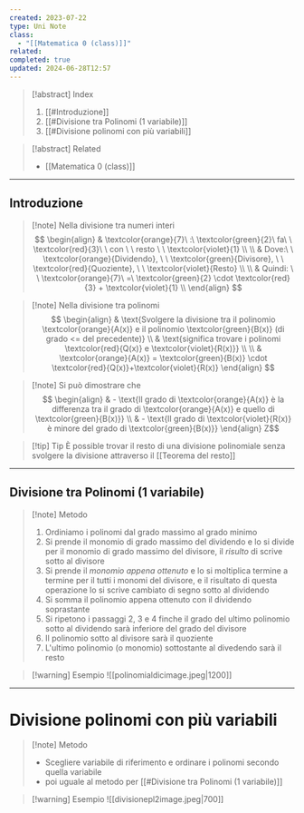 ```yaml
---
created: 2023-07-22
type: Uni Note
class:
  - "[[Matematica 0 (class)]]"
related: 
completed: true
updated: 2024-06-28T12:57
---
```


>[!abstract] Index
>1. [[#Introduzione]]
>2. [[#Divisione tra Polinomi (1 variabile)]]
>3. [[#Divisione polinomi con più variabili]]

>[!abstract] Related
>- [[Matematica 0 (class)]]

---
## Introduzione

>[!note] Nella divisione tra numeri interi
>$$
>\begin{align}
>& \textcolor{orange}{7}\ :\ \textcolor{green}{2}\ fa\ \ \textcolor{red}{3}\ \ con \ \ resto \ \ \textcolor{violet}{1} \\ \\ 
>& Dove:\ \  \textcolor{orange}{Dividendo}, \ \ \textcolor{green}{Divisore}, \ \ \textcolor{red}{Quoziente}, \ \ \textcolor{violet}{Resto}  \\ \\
>& Quindi: \ \  \textcolor{orange}{7}\ =\ \textcolor{green}{2} \cdot \textcolor{red}{3} + \textcolor{violet}{1} \\
>\end{align}
>$$

>[!note] Nella divisione tra polinomi
>$$
>\begin{align}
>& \text{Svolgere la divisione tra il polinomio \textcolor{orange}{A(x)} e il polinomio \textcolor{green}{B(x)} (di grado <= del precedente)} \\ 
>& \text{significa trovare i polinomi \textcolor{red}{Q(x)} e \textcolor{violet}{R(x)}}  \\ \\
>& \textcolor{orange}{A(x)} = \textcolor{green}{B(x)} \cdot \textcolor{red}{Q(x)}+\textcolor{violet}{R(x)}
>\end{align}
>$$

>[!note] Si può dimostrare che
>$$
>\begin{align}
>& - \text{Il grado di \textcolor{orange}{A(x)} è la differenza tra il grado di \textcolor{orange}{A(x)} e quello di \textcolor{green}{B(x)}}  \\
>& -  \text{Il grado di \textcolor{violet}{R(x)} è minore del grado di \textcolor{green}{B(x)}}
>\end{align}
Z$$

>[!tip] Tip
>È possible trovar il resto di una divisione polinomiale senza svolgere la divisione attraverso il [[Teorema del resto]]

---
## Divisione tra Polinomi  (1 variabile)

>[!note] Metodo
>1. Ordiniamo i polinomi dal grado massimo al grado minimo
>2. Si prende il monomio di grado massimo del dividendo e lo si divide per il monomio di grado massimo del divisore, il *risulto* di scrive sotto al divisore
>3. Si prende il *monomio appena ottenuto* e lo si moltiplica termine a termine per il tutti i monomi del divisore, e il risultato di questa operazione lo si scrive cambiato di segno sotto al dividendo
>4. Si somma il polinomio appena ottenuto con il dividendo soprastante
>5. Si ripetono i passaggi 2, 3 e 4 finche il grado del ultimo polinomio sotto al dividendo sarà inferiore del grado del divisore 
>6. Il polinomio sotto al divisore sarà il quoziente
>7. L'ultimo polinomio (o monomio) sottostante al divedendo sarà il resto

>[!warning] Esempio
>![[polinomialdicimage.jpeg|1200]]

---
# Divisione polinomi con più variabili

>[!note] Metodo
>-  Scegliere variabile di riferimento e ordinare i polinomi secondo quella variabile
>- poi uguale al metodo per [[#Divisione tra Polinomi (1 variabile)]]

>[!warning] Esempio
>![[divisionepl2image.jpeg|700]]
